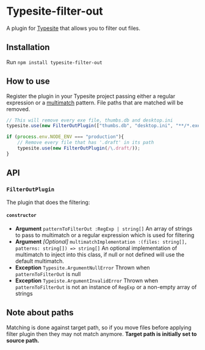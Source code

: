 # Typesite-filter-out

A plugin for [Typesite](https://github.com/EvidentlyCube/typesite) that allows you to filter out files.

## Installation

Run `npm install typesite-filter-out`

## How to use

Register the plugin in your Typesite project passing either a regular expression or a [multimatch](https://github.com/sindresorhus/multimatch) pattern. File paths that are matched will be removed.

```typescript
// This will remove every exe file, thumbs.db and desktop.ini
typesite.use(new FilterOutPlugin(["thumbs.db", "desktop.ini", "**/*.exe"]));

if (process.env.NODE_ENV === "production"){
	// Remove every file that has '.draft' in its path
	typesite.use(new FilterOutPlugin(/\.draft/));    
}
```

## API

### `FilterOutPlugin`
The plugin that does the filtering:

#### `constructor`

 * **Argument** `patternToFilterOut :RegExp | string[]` An array of strings to pass to multimatch or a regular expression which is used for filtering
 * **Argument** *\[Optional\]* `multimatchImplementation :(files: string[], patterns: string[]) => string[]` An optional implementation of multimatch to inject into this class, if null or not defined will use the default multimatch.
 * **Exception** `Typesite.ArgumentNullError` Thrown when `patternToFilterOut` is null
 * **Exception** `Typeiste.ArgumentInvalidError` Thrown when `patternToFilterOut` is not an instance of `RegExp` or a non-empty array of strings
 
 
## Note about paths

Matching is done against target path, so if you move files before applying filter plugin then they may not match anymore. **Target path is initially set to source path.**